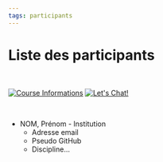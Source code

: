 ```yaml
---
tags: participants
---
```


# Liste des participants

<br />

[![Course Informations](https://img.shields.io/badge/Informations-go-red?style=flat&logo=github)](https://hackmd.io/kMboCUzyQNmReObNDYoQ6A)
[![Let's Chat!](https://img.shields.io/badge/Let's%20Chat!-go-yellowgreen?style=flat&logo=markdown)](https://hackmd.io/TXGHRIFVSm--9b8Y7yWKrw)

<br />

- NOM, Prénom - Institution
  - Adresse email
  - Pseudo GitHub
  - Discipline...
